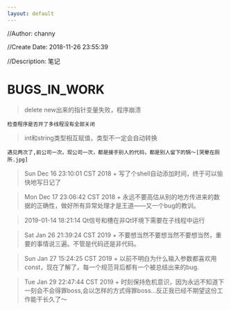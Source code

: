```yaml
---
layout: default
---
```


//Author: channy

//Create Date: 2018-11-26 23:55:39

//Description: 笔记

# BUGS_IN_WORK

> delete new出来的指针变量失败，程序崩溃
	
	检查程序是否开了多线程没有全部关闭

> int和string类型相互赋值，类型不一定会自动转换
	
	遇见两次了,前公司一次，现公司一次，都是接手别人的代码，都是别人留下的锅～[哭晕在厕所.jpg]

> Sun Dec 16 23:10:01 CST 2018 + 写了个shell自动添加时间，终于可以愉快地写日记了

> Mon Dec 17 23:06:42 CST 2018 + 永远不要高估从别的地方传进来的数据的正确性，做好所有异常处理才是王道——又一个bug的教训。

> 2019-01-14 18:21:14 Qt信号和槽在非Qt环境下需要在子线程中运行 

> Sat Jan 26 21:39:24 CST 2019 + 不要想当然不要想当然不要想当然，重要的事情说三遍。不管是代码还是非代码。

> Sun Jan 27 15:24:25 CST 2019 + 以前不明白为什么输入参数都喜欢用const，现在了解了。每一个规范背后都有一个被总结出来的bug.

> Tue Jan 29 22:47:44 CST 2019 + 时刻保持危机意识，因为永远不知道下一刻会不会得罪boss,会以怎样的方式得罪boss...反正我已经不期望这份工作能干长久了～
